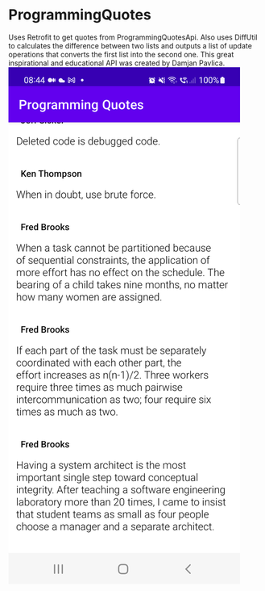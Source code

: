 # ProgrammingQuotes
Uses Retrofit to get quotes from ProgrammingQuotesApi.
Also uses DiffUtil to calculates the difference between two lists and outputs a list of 
update operations that converts the first list into the second one.
This great inspirational and educational API was created by Damjan Pavlica. 
<img src="https://github.com/adesanyaaa/ProgrammingQuotes/blob/master/Screenshot_20221108_084458.png">
